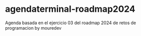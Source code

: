 # agendaterminal-roadmap2024

Agenda basada en el ejercicio 03 del roadmap 2024 de retos de programacion by mouredev